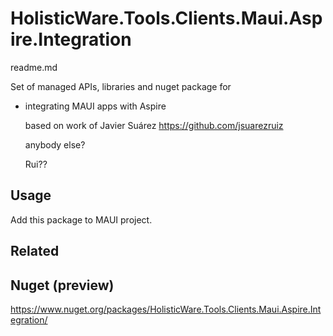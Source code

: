 # HolisticWare.Tools.Clients.Maui.Aspire.Integration

readme.md

Set of managed APIs, libraries and nuget package for 

*  integrating MAUI apps with Aspire 

    based on work of Javier Suárez https://github.com/jsuarezruiz

    anybody else? 
    
    Rui??

## Usage

Add this package to MAUI project.

## Related

## Nuget (preview)

https://www.nuget.org/packages/HolisticWare.Tools.Clients.Maui.Aspire.Integration/
